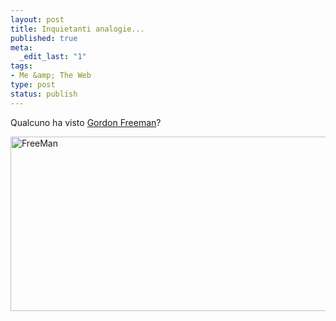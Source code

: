 ```yaml
--- 
layout: post
title: Inquietanti analogie...
published: true
meta: 
  _edit_last: "1"
tags: 
- Me &amp; The Web
type: post
status: publish
---
```

Qualcuno ha visto [Gordon Freeman](http://www.google.it/search?q=gordon+freeman)?  
  
<img src="http://www.lastknight.com/download//2009/09/FreeMan-540x279.jpg" alt="FreeMan" title="FreeMan" width="540" height="279" class="aligncenter size-medium wp-image-1545" /> 
